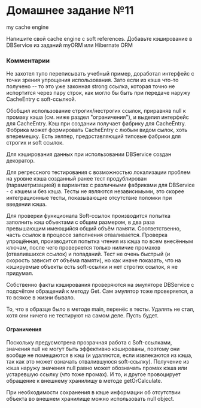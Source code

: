 # Домашнее задание №11

my cache engine

Напишите свой cache engine с soft references.
Добавьте кэширование в DBService из заданий myORM или Hibernate ORM

### Комментарии

Не захотел тупо переписывать учебный пример, доработал интерфейс с точки зрения упрощения использования. Зато если из кэша что-то получено -- то это уже законная strong ссылка, которая точно не испортится через пару строк, как могло бы быть при передаче наружу CacheEntry c soft-ссылкой. 

Обобщил использование строгих/нестрогих ссылок, приравняв null к промаху кэша (см. ниже  раздел "ограничения"), и выделил интерфейс для CacheEntry. Кэш при создании   получает фабрику для CacheEntry. Фобрика может формировать CacheEntry с любым видом сылок, хоть вперемешку. Есть хелпер, предоставляющий типовые фабрики для строгих и soft ссылок.

Для кэширования данных при использовании DBService создан декоратор. 

Для регрессного тестирования с возможностью локализации проблем на уровне кэша созданный ранее тест продублирован (параметризацией) в вариантах с различными фабриками для DBService - с кэшем и без кэша. Тесты не являются независимыми, это скорее интеграционные тесты, показывающие отсутствие поломки при введении кэша.

Для проверки функционала Soft-ссылок производится попытка заполнить кэш объектами с общим размером, в два раза превышающим имеющийся общий объём памяти. Соответственно, часть ссылок в процессе заполнения отваливается. Проверка упрощённая, производится попытка чтения из кэша по всем внесённым ключам, после чего проверяется только ниличие промахов (отвалившихся ссылок) и попаданий. Тест не очень быстрый (и скорость зависит от объёма памяти), но как иначе показать, что на кэшируемые объекты есть soft-ссылки и нет строгих ссылок, я не придумал.

Собственно факты кэширования проверяются на эмуляторе DBService с подсчётом обращений к методу Get. Сам эмулятор тоже проверяется, а то всякое в жизни бывало.

То, что в образце было в методе main, перенёс в тесты. Удалять не стал, хотя они ничего не тестируют на самом деле. Пусть будет.

#### Ограничения

Поскольку предусмотрена прозрачная работа с Soft-ссылками, значения null не могут быть эффективно кэшированы, поэтому они вообще не помещаются в кэш (и удаляются, если извлекаются из кэша, так как это может означать отвалившуюся soft-ссылку). Получение из кэша наружу значения null равно может обозначать промах кэша или устаревшую ссылку (что тоже промах). И  то, и другое провоцирует обращение к внешнему хранилищу в методе getOrCalculate.

При необходимости сохранения в кэше информации об отсутствии объекта во внешнем хранилище можно использовать null object.